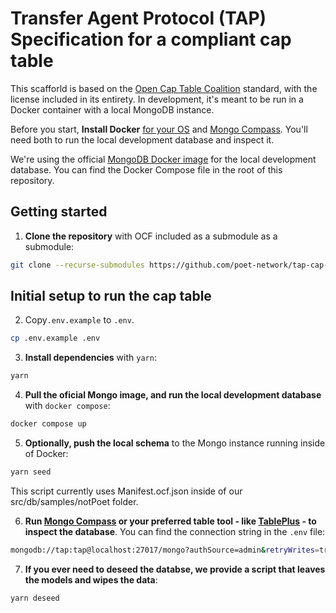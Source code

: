 # Transfer Agent Protocol (TAP) Specification for a compliant cap table

This scafforld is based on the [Open Cap Table Coalition](https://github.com/Open-Cap-Table-Coalition/Open-Cap-Format-OCF) standard, with the license included in its entirety. In development, it's meant to be run in a Docker container with a local MongoDB instance.

Before you start, **Install Docker** [for your OS](https://docs.docker.com/get-docker/) and [Mongo Compass](https://www.mongodb.com/try/download/compass). You'll need both to run the local development database and inspect it.

We're using the official [MongoDB Docker image](https://hub.docker.com/_/mongo) for the local development database. You can find the Docker Compose file in the root of this repository.

## Getting started

1. **Clone the repository** with OCF included as a submodule as a submodule:

```sh
git clone --recurse-submodules https://github.com/poet-network/tap-cap-table.git
```

## Initial setup to run the cap table

2. Copy`.env.example` to `.env`.

```sh
cp .env.example .env
```

3. **Install dependencies** with `yarn`:

```sh
yarn
```

4. **Pull the oficial Mongo image, and run the local development database** with `docker compose`:

```sh
docker compose up
```

5. **Optionally, push the local schema** to the Mongo instance running inside of Docker:

```sh
yarn seed
```

This script currently uses Manifest.ocf.json inside of our src/db/samples/notPoet folder.

6. **Run [Mongo Compass](https://www.mongodb.com/try/download/compass) or your preferred table tool - like [TablePlus](https://tableplus.com/) - to inspect the database**. You can find the connection string in the `.env` file:

```sh
mongodb://tap:tap@localhost:27017/mongo?authSource=admin&retryWrites=true&w=majority
```

7. **If you ever need to deseed the databse, we provide a script that leaves the models and wipes the data**:

```sh
yarn deseed
```